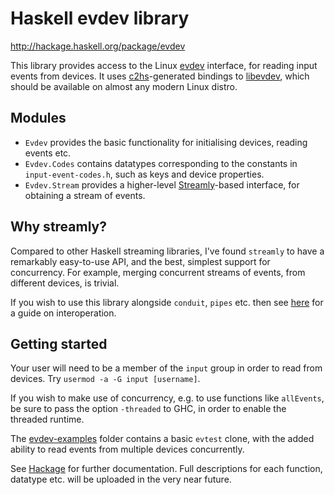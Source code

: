Haskell evdev library
=====================

http://hackage.haskell.org/package/evdev

This library provides access to the Linux [evdev](https://en.wikipedia.org/wiki/Evdev) interface, for reading input events from devices. It uses [c2hs](https://github.com/haskell/c2hs/wiki/User-Guide)-generated bindings to [libevdev](https://www.freedesktop.org/wiki/Software/libevdev/), which should be available on almost any modern Linux distro.

Modules
-------
- `Evdev` provides the basic functionality for initialising devices, reading events etc.
- `Evdev.Codes` contains datatypes corresponding to the constants in `input-event-codes.h`, such as keys and device properties.
- `Evdev.Stream` provides a higher-level [Streamly](https://hackage.haskell.org/package/streamly)-based interface, for obtaining a stream of events.


Why streamly?
-------------
Compared to other Haskell streaming libraries, I've found `streamly` to have a remarkably easy-to-use API, and the best, simplest support for concurrency. For example, merging concurrent streams of events, from different devices, is trivial.

If you wish to use this library alongside `conduit`, `pipes` etc. then see [here](https://hackage.haskell.org/package/streamly-0.7.0/docs/Streamly-Tutorial.html#g:39) for a guide on interoperation.

Getting started
---------------
Your user will need to be a member of the `input` group in order to read from devices. Try `usermod -a -G input [username]`.

If you wish to make use of concurrency, e.g. to use functions like `allEvents`, be sure to pass the option `-threaded` to GHC, in order to enable the threaded runtime.

The [evdev-examples](https://github.com/georgefst/evdev/tree/master/evdev-examples) folder contains a basic `evtest` clone, with the added ability to read events from multiple devices concurrently.

See [Hackage](http://hackage.haskell.org/package/evdev) for further documentation. Full descriptions for each function, datatype etc. will be uploaded in the very near future.
